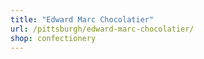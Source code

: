 ```yaml
---
title: "Edward Marc Chocolatier"
url: /pittsburgh/edward-marc-chocolatier/
shop: confectionery
---
```

